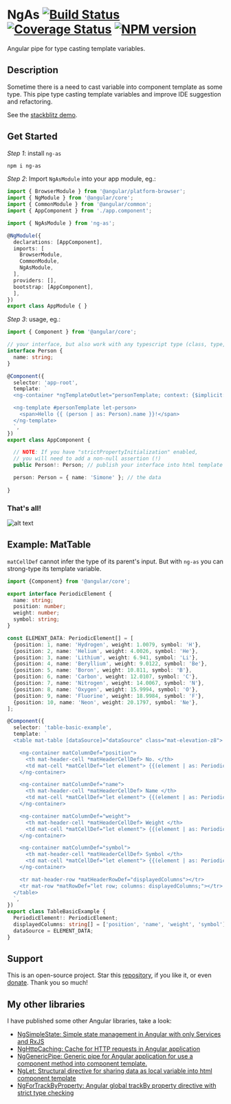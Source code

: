 # NgAs [![Build Status](https://app.travis-ci.com/nigrosimone/ng-as.svg?branch=main)](https://app.travis-ci.com/nigrosimone/ng-as) [![Coverage Status](https://coveralls.io/repos/github/nigrosimone/ng-as/badge.svg?branch=main)](https://coveralls.io/github/nigrosimone/ng-as?branch=main) [![NPM version](https://img.shields.io/npm/v/ng-as.svg)](https://www.npmjs.com/package/ng-as)

Angular pipe for type casting template variables.

## Description

Sometime there is a need to cast variable into component template as some type. 
This pipe type casting template variables and improve IDE suggestion and refactoring.

See the [stackblitz demo](https://stackblitz.com/edit/demo-ng-as?file=src%2Fapp%2Fapp.component.ts).


## Get Started

*Step 1*: install `ng-as`

```bash
npm i ng-as
```

*Step 2*: Import `NgAsModule` into your app module, eg.:

```ts
import { BrowserModule } from '@angular/platform-browser';
import { NgModule } from '@angular/core';
import { CommonModule } from '@angular/common';
import { AppComponent } from './app.component';

import { NgAsModule } from 'ng-as';

@NgModule({
  declarations: [AppComponent],
  imports: [
    BrowserModule,
    CommonModule,
    NgAsModule,
  ],
  providers: [],
  bootstrap: [AppComponent],
  ],
})
export class AppModule { }
```

*Step 3*: usage, eg.:

```ts
import { Component } from '@angular/core';

// your interface, but also work with any typescript type (class, type, etc.)
interface Person {
  name: string;
}

@Component({
  selector: 'app-root',
  template: `
  <ng-container *ngTemplateOutlet="personTemplate; context: {$implicit: person}"></ng-container>

  <ng-template #personTemplate let-person>
    <span>Hello {{ (person | as: Person).name }}!</span>
  </ng-template>
  `,
})
export class AppComponent {

  // NOTE: If you have "strictPropertyInitialization" enabled, 
  // you will need to add a non-null assertion (!)
  public Person!: Person; // publish your interface into html template

  person: Person = { name: 'Simone' }; // the data
  
}
```

### That's all!

![alt text](https://github.com/nigrosimone/ng-as/blob/main/help.gif?raw=true)

## Example: MatTable

`matCellDef` cannot infer the type of its parent's input. But with `ng-as` you can strong-type its template variable.

```ts
import {Component} from '@angular/core';

export interface PeriodicElement {
  name: string;
  position: number;
  weight: number;
  symbol: string;
}

const ELEMENT_DATA: PeriodicElement[] = [
  {position: 1, name: 'Hydrogen', weight: 1.0079, symbol: 'H'},
  {position: 2, name: 'Helium', weight: 4.0026, symbol: 'He'},
  {position: 3, name: 'Lithium', weight: 6.941, symbol: 'Li'},
  {position: 4, name: 'Beryllium', weight: 9.0122, symbol: 'Be'},
  {position: 5, name: 'Boron', weight: 10.811, symbol: 'B'},
  {position: 6, name: 'Carbon', weight: 12.0107, symbol: 'C'},
  {position: 7, name: 'Nitrogen', weight: 14.0067, symbol: 'N'},
  {position: 8, name: 'Oxygen', weight: 15.9994, symbol: 'O'},
  {position: 9, name: 'Fluorine', weight: 18.9984, symbol: 'F'},
  {position: 10, name: 'Neon', weight: 20.1797, symbol: 'Ne'},
];

@Component({
  selector: 'table-basic-example',
  template: `
  <table mat-table [dataSource]="dataSource" class="mat-elevation-z8">

    <ng-container matColumnDef="position">
      <th mat-header-cell *matHeaderCellDef> No. </th>
      <td mat-cell *matCellDef="let element"> {{(element | as: PeriodicElement).position}} </td>
    </ng-container>

    <ng-container matColumnDef="name">
      <th mat-header-cell *matHeaderCellDef> Name </th>
      <td mat-cell *matCellDef="let element"> {{(element | as: PeriodicElement).name}} </td>
    </ng-container>

    <ng-container matColumnDef="weight">
      <th mat-header-cell *matHeaderCellDef> Weight </th>
      <td mat-cell *matCellDef="let element"> {{(element | as: PeriodicElement).weight}} </td>
    </ng-container>

    <ng-container matColumnDef="symbol">
      <th mat-header-cell *matHeaderCellDef> Symbol </th>
      <td mat-cell *matCellDef="let element"> {{(element | as: PeriodicElement).symbol}} </td>
    </ng-container>

    <tr mat-header-row *matHeaderRowDef="displayedColumns"></tr>
    <tr mat-row *matRowDef="let row; columns: displayedColumns;"></tr>
  </table>
  `,
})
export class TableBasicExample {
  PeriodicElement!: PeriodicElement;
  displayedColumns: string[] = ['position', 'name', 'weight', 'symbol'];
  dataSource = ELEMENT_DATA;
}
```

## Support

This is an open-source project. Star this [repository](https://github.com/nigrosimone/ng-as), if you like it, or even [donate](https://www.paypal.com/paypalme/snwp). Thank you so much! 

## My other libraries

I have published some other Angular libraries, take a look:

 - [NgSimpleState: Simple state management in Angular with only Services and RxJS](https://www.npmjs.com/package/ng-simple-state)
 - [NgHttpCaching: Cache for HTTP requests in Angular application](https://www.npmjs.com/package/ng-http-caching)
 - [NgGenericPipe: Generic pipe for Angular application for use a component method into component template.](https://www.npmjs.com/package/ng-generic-pipe)
 - [NgLet: Structural directive for sharing data as local variable into html component template](https://www.npmjs.com/package/ng-let)
 - [NgForTrackByProperty: Angular global trackBy property directive with strict type checking](https://www.npmjs.com/package/ng-for-track-by-property)
